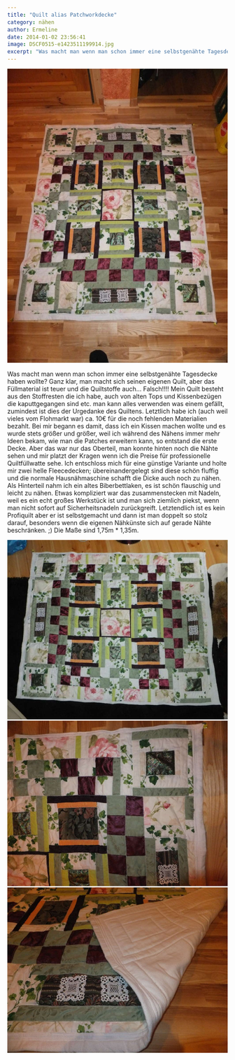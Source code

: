```yaml
---
title: "Quilt alias Patchworkdecke"
category: nähen
author: Ermeline
date: 2014-01-02 23:56:41
image: DSCF0515-e1423511199914.jpg
excerpt: "Was macht man wenn man schon immer eine selbstgenähte Tagesdecke haben wollte?"
---
```


![DSCF0515](DSCF0515-e1423511199914.jpg)

Was macht man wenn man schon immer eine selbstgenähte Tagesdecke haben wollte? Ganz klar, man macht sich seinen eigenen Quilt, aber das Füllmaterial ist teuer und die Quiltstoffe auch... Falsch!!!! Mein Quilt besteht aus den Stoffresten die ich habe, auch von alten Tops und Kissenbezügen die kaputtgegangen sind etc. man kann alles verwenden was einem gefällt, zumindest ist dies der Urgedanke des Quiltens. Letztlich habe ich (auch weil vieles vom Flohmarkt war) ca. 10€ für die noch fehlenden Materialien bezahlt. Bei mir begann es damit, dass ich ein Kissen machen wollte und es wurde stets größer und größer, weil ich während des Nähens immer mehr Ideen bekam, wie man die Patches erweitern kann, so entstand die erste Decke. Aber das war nur das Oberteil, man konnte hinten noch die Nähte sehen und mir platzt der Kragen wenn ich die Preise für professionelle Quiltfüllwatte sehe. Ich entschloss mich für eine günstige Variante und holte mir zwei helle Fleecedecken; übereinandergelegt sind diese schön fluffig und die normale Hausnähmaschine schafft die Dicke auch noch zu nähen. Als Hinterteil nahm ich ein altes Biberbettlaken, es ist schön flauschig und leicht zu nähen. Etwas kompliziert war das zusammenstecken mit Nadeln, weil es ein echt großes Werkstück ist und man sich ziemlich piekst, wenn man nicht sofort auf Sicherheitsnadeln zurückgreift. Letztendlich ist es kein Profiquilt aber er ist selbstgemacht und dann ist man doppelt so stolz darauf, besonders wenn die eigenen Nähkünste sich auf gerade Nähte beschränken. ;) Die Maße sind 1,75m \* 1,35m.

![DSCF0610](DSCF0610-e1423511262447.jpg)
![DSCF0516](DSCF0516.jpg)
![DSCF0517](DSCF0517.jpg)
